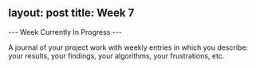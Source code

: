 layout: post
title: Week 7
---

--- Week Currently In Progress ---

A journal of your project work with weekly entries in which you describe: your results, your findings, your algorithms, your frustrations, etc.
